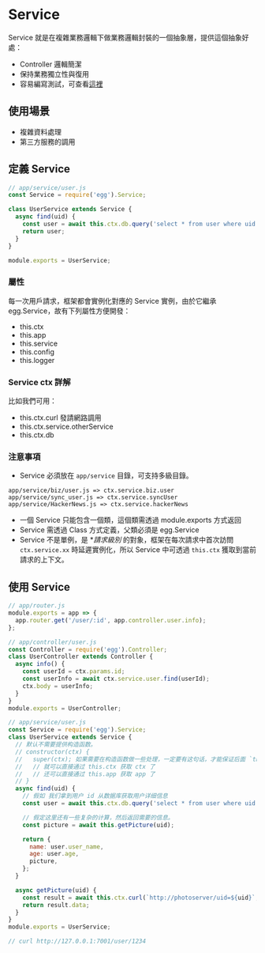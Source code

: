 # Service

Service 就是在複雜業務邏輯下做業務邏輯封裝的一個抽象層，提供這個抽象好處：

- Controller 邏輯簡潔
- 保持業務獨立性與復用
- 容易編寫測試，可查看[這裡](https://eggjs.org/zh-cn/core/unittest.html)

## 使用場景

- 複雜資料處理
- 第三方服務的調用

## 定義 Service

```javascript
// app/service/user.js
const Service = require('egg').Service;

class UserService extends Service {
  async find(uid) {
    const user = await this.ctx.db.query('select * from user where uid = ?', uid);
    return user;
  }
}

module.exports = UserService;
```

### 屬性

每一次用戶請求，框架都會實例化對應的 Service 實例，由於它繼承 egg.Service，故有下列屬性方便開發：

- this.ctx
- this.app
- this.service
- this.config
- this.logger

### Service ctx 詳解

比如我們可用：

- this.ctx.curl 發請網路調用
- this.ctx.service.otherService
- this.ctx.db

### 注意事項

- Service 必須放在 `app/service` 目錄，可支持多級目錄。

```
app/service/biz/user.js => ctx.service.biz.user
app/service/sync_user.js => ctx.service.syncUser
app/service/HackerNews.js => ctx.service.hackerNews
```

- 一個 Service 只能包含一個類，這個類需透過 module.exports 方式返回
- Service 需透過 Class 方式定義，父類必須是 egg.Service
- Service 不是單例，是 **請求級別* 的對象，框架在每次請求中首次訪問 `ctx.service.xx` 時延遲實例化，所以 Service 中可透過 `this.ctx` 獲取到當前請求的上下文。

## 使用 Service

```javascript
// app/router.js
module.exports = app => {
  app.router.get('/user/:id', app.controller.user.info);
};

// app/controller/user.js
const Controller = require('egg').Controller;
class UserController extends Controller {
  async info() {
    const userId = ctx.params.id;
    const userInfo = await ctx.service.user.find(userId);
    ctx.body = userInfo;
  }
}
module.exports = UserController;

// app/service/user.js
const Service = require('egg').Service;
class UserService extends Service {
  // 默认不需要提供构造函数。
  // constructor(ctx) {
  //   super(ctx); 如果需要在构造函数做一些处理，一定要有这句话，才能保证后面 `this.ctx`的使用。
  //   // 就可以直接通过 this.ctx 获取 ctx 了
  //   // 还可以直接通过 this.app 获取 app 了
  // }
  async find(uid) {
    // 假如 我们拿到用户 id 从数据库获取用户详细信息
    const user = await this.ctx.db.query('select * from user where uid = ?', uid);

    // 假定这里还有一些复杂的计算，然后返回需要的信息。
    const picture = await this.getPicture(uid);

    return {
      name: user.user_name,
      age: user.age,
      picture,
    };
  }

  async getPicture(uid) {
    const result = await this.ctx.curl(`http://photoserver/uid=${uid}`, { dataType: 'json' });
    return result.data;
  }
}
module.exports = UserService;

// curl http://127.0.0.1:7001/user/1234
```